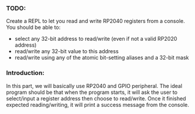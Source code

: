 ### TODO:

Create a REPL to let you read and write RP2040 registers from a console. You should be able to:
- select any 32-bit address to read/write (even if not a valid RP2020 address)
- read/write any 32-bit value to this address
- read/write using any of the atomic bit-setting aliases and a 32-bit mask


### Introduction:

In this part, we will basically use RP2040 and GPIO peripheral. The ideal program should be that when the program starts, it will ask the user to select/input a register address then choose to read/write. Once it finished expected reading/writing, it will print a success message from the console.



